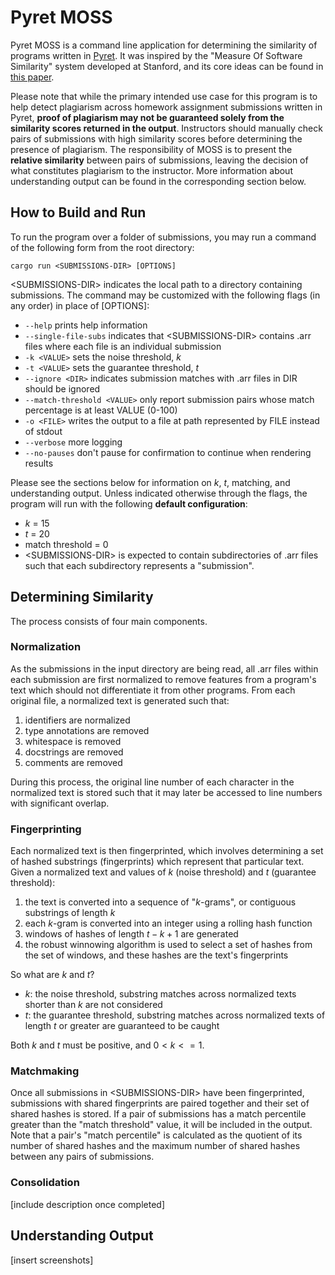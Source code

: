 # Pyret MOSS
Pyret MOSS is a command line application for determining the similarity of programs written in [Pyret](https://www.pyret.org/). It was inspired by the "Measure Of Software Similarity" system developed at Stanford, and its core ideas can be found in [this paper](http://theory.stanford.edu/~aiken/publications/papers/sigmod03.pdf).

Please note that while the primary intended use case for this program is to help detect plagiarism across homework assignment submissions written in Pyret, **proof of plagiarism may not be guaranteed solely from the similarity scores returned in the output**. Instructors should manually check pairs of submissions with high similarity scores before determining the presence of plagiarism. The responsibility of MOSS is to present the **relative similarity** between pairs of submissions, leaving the decision of what constitutes plagiarism to the instructor. More information about understanding output can be found in the corresponding section below.

## How to Build and Run
To run the program over a folder of submissions, you may run a command of the following form from the root directory:

`cargo run <SUBMISSIONS-DIR> [OPTIONS]`

\<SUBMISSIONS-DIR> indicates the local path to a directory containing submissions. The command may be customized with the following flags (in any order) in place of [OPTIONS]:

- `--help` prints help information
- `--single-file-subs` indicates that \<SUBMISSIONS-DIR> contains .arr files where each file is an individual submission
- `-k <VALUE>` sets the noise threshold, $k$
- `-t <VALUE>` sets the guarantee threshold, $t$
- `--ignore <DIR>` indicates submission matches with .arr files in DIR should be ignored
- `--match-threshold <VALUE>` only report submission pairs whose match percentage is at least VALUE (0-100)
- `-o <FILE>` writes the output to a file at path represented by FILE instead of stdout
- `--verbose` more logging
- `--no-pauses` don't pause for confirmation to continue when rendering results

Please see the sections below for information on $k$, $t$, matching, and understanding output. Unless indicated otherwise through the flags, the program will run with the following **default configuration**:

- $k$ = 15
- $t$ = 20
- match threshold = 0
- \<SUBMISSIONS-DIR> is expected to contain subdirectories of .arr files such that each subdirectory represents a "submission".

## Determining Similarity
The process consists of four main components.

### Normalization
As the submissions in the input directory are being read, all .arr files within each submission are first normalized to remove features from a program's text which should not differentiate it from other programs. From each original file, a normalized text is generated such that:

1. identifiers are normalized
2. type annotations are removed
3. whitespace is removed
4. docstrings are removed
5. comments are removed

During this process, the original line number of each character in the normalized text is stored such that it may later be accessed to line numbers with significant overlap.

### Fingerprinting
Each normalized text is then fingerprinted, which involves determining a set of hashed substrings (fingerprints) which represent that particular text. Given a normalized text and values of $k$ (noise threshold) and $t$ (guarantee threshold):

1. the text is converted into a sequence of "$k$-grams", or contiguous substrings of length $k$
2. each $k$-gram is converted into an integer using a rolling hash function
3. windows of hashes of length $t - k + 1$ are generated
4. the robust winnowing algorithm is used to select a set of hashes from the set of windows, and these hashes are the text's fingerprints

So what are $k$ and $t$?
- $k$: the noise threshold, substring matches across normalized texts shorter than $k$ are not considered
- $t$: the guarantee threshold, substring matches across normalized texts of length $t$ or greater are guaranteed to be caught

Both $k$ and $t$ must be positive, and $0 < k <= 1$.

### Matchmaking
Once all submissions in \<SUBMISSIONS-DIR> have been fingerprinted, submissions with shared fingerprints are paired together and their set of shared hashes is stored. If a pair of submissions has a match percentile greater than the "match threshold" value, it will be included in the output. Note that a pair's "match percentile" is calculated as the quotient of its number of shared hashes and the maximum number of shared hashes between any pairs of submissions.

### Consolidation
[include description once completed]

## Understanding Output
[insert screenshots]
